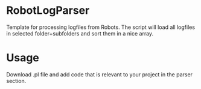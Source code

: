 # RobotLogParser
Template for processing logfiles from Robots. The script will load all logfiles in selected folder+subfolders and sort them in a nice array.

# Usage
Download .pl file and add code that is relevant to your project in the parser section.
